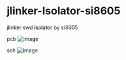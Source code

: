 # jlinker-Isolator-si8605
jlinker swd isolator by si8605

pcb 
![image](https://user-images.githubusercontent.com/45255789/172137999-8b9f6958-9907-4c61-8e2e-1c6b49ceb7e0.png)

sch
![image](https://user-images.githubusercontent.com/45255789/172138042-645200fc-2629-45b4-a650-a1c7123ad35a.png)
